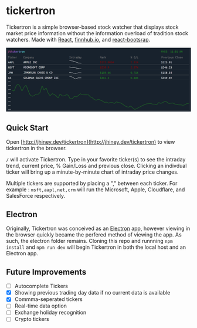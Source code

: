 # tickertron

Tickertron is a simple browser-based stock watcher that displays stock market price information without the information overload of tradition stock watchers. Made with [React](https://reactjs.org/), [finnhub.io](https://finnhub.io/), and [react-bootsrap](https://react-bootstrap.github.io/).

![GitHub Logo](/public/tickertronexample.png)

## Quick Start
Open [http://jhiney.dev/tickertron](http://jhiney.dev/tickertron) to view tickertron in the browser.

`/` will activate Tickertron. Type in your favorite ticker(s) to see the intraday trend, current price, % Gain/Loss and previous close. Clicking an indivdual ticker will bring up a minute-by-minute chart of intraday price changes.

Multiple tickers are supported by placing a "," between each ticker. For example : `msft,aapl,net,crm` will run the Microsoft, Apple, Cloudflare, and SalesForce respectively.

## Electron
Originally, Tickertron was conceived as an [Electron](https://www.electronjs.org/) app, however viewing in the browser quickly became the perfered method of viewing the app.
As such, the electron folder remains. Cloning this repo and runnning `npm install` and `npm run dev` will begin Tickertron in both the local host and an Electron app.

## Future Improvements
- [ ] Autocomplete Tickers
- [x] Showing previous trading day data if no current data is available
- [x] Commma-seperated tickers
- [ ] Real-time data option
- [ ] Exchange holiday recognition
- [ ] Crypto tickers
